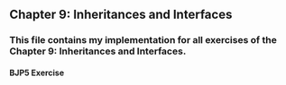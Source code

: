 ## Chapter 9: Inheritances and Interfaces

### This file contains my implementation for all exercises of the Chapter 9: Inheritances and Interfaces.

#### BJP5 Exercise 
```
```
